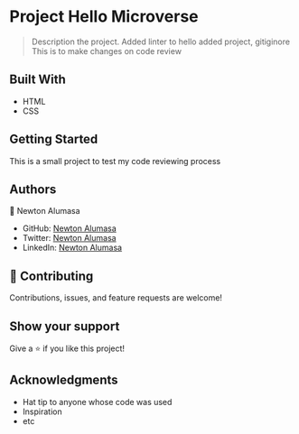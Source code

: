 

# Project Hello Microverse

> Description the project.
Added linter to hello added project, gitiginore
This is to make changes on code review

## Built With

- HTML
- CSS


## Getting Started
This is a small project to test my code reviewing process


## Authors

👤 Newton Alumasa

- GitHub: [Newton Alumasa](https://github.com/altontonn)
- Twitter: [Newton Alumasa](https://twitter.com/AlumasaNewton)
- LinkedIn: [Newton Alumasa](https://www.linkedin.com/in/newton-alumasa-7a05a21a2/)


## 🤝 Contributing

Contributions, issues, and feature requests are welcome!

## Show your support

Give a ⭐️ if you like this project!

## Acknowledgments

- Hat tip to anyone whose code was used
- Inspiration
- etc

